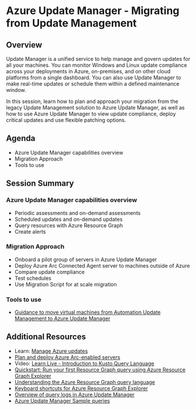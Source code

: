 # Azure Update Manager - Migrating from Update Management

## Overview

Update Manager is a unified service to help manage and govern updates for all your machines. You can monitor Windows and Linux update compliance across your deployments in Azure, on-premises, and on other cloud platforms from a single dashboard. You can also use Update Manager to make real-time updates or schedule them within a defined maintenance window.

In this session, learn how to plan and approach your migration from the legacy Update Management solution to Azure Update Manager, as well as how to use Azure Update Manager to view update compliance, deploy critical updates and use flexible patching options.

## Agenda

* Azure Update Manager capabilities overview
* Migration Approach
* Tools to use


## Session Summary


### Azure Update Manager capabilities overview
* Periodic assessments and on-demand assessments
* Scheduled updates and on-demand updates
* Query resources with Azure Resource Graph
* Create alerts


### Migration Approach
* Onboard a pilot group of servers in Azure Update Manager
* Deploy Azure Arc Connected Agent server to machines outside of Azure
* Compare update compliance
* Test schedules
* Use Migration Script for at scale migration



### Tools to use
* [Guidance to move virtual machines from Automation Update Management to Azure Update Manager](https://learn.microsoft.com/en-us/azure/update-manager/guidance-migration-automation-update-management-azure-update-manager)


## Additional Resources
* Learn: [Manage Azure updates](https://learn.microsoft.com/en-us/training/modules/manage-azure-updates/?source=recommendations)
* [Plan and deploy Azure Arc-enabled servers](https://learn.microsoft.com/en-us/azure/azure-arc/servers/plan-at-scale-deployment)
* Video: [Learn Live - Introduction to Kusto Query Language](https://www.youtube.com/watch?v=9NZDQDcdNVI)
* [Quickstart: Run your first Resource Graph query using Azure Resource Graph Explorer](https://learn.microsoft.com/en-us/azure/governance/resource-graph/first-query-portal)
* [Understanding the Azure Resource Graph query language](https://learn.microsoft.com/en-us/azure/governance/resource-graph/concepts/query-language)
* [Keyboard shortcuts for Azure Resource Graph Explorer](https://learn.microsoft.com/en-us/azure/governance/resource-graph/reference/keyboard-shortcuts)
* [Overview of query logs in Azure Update Manager](https://learn.microsoft.com/en-us/azure/update-manager/query-logs)
* [Azure Update Manager Sample queries](https://learn.microsoft.com/en-us/azure/update-manager/sample-query-logs)